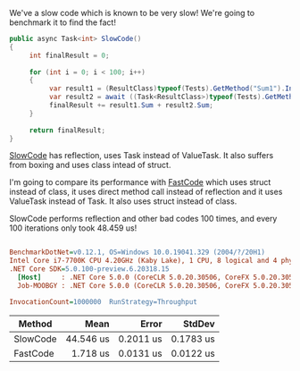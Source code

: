 We've a slow code which is known to be very slow! We're going to benchmark it to find the fact!

```cs
public async Task<int> SlowCode()
{
     int finalResult = 0;
            
     for (int i = 0; i < 100; i++)
     {
          var result1 = (ResultClass)typeof(Tests).GetMethod("Sum1").Invoke(this, new object[] { 1, 2 });
          var result2 = await ((Task<ResultClass>)typeof(Tests).GetMethod("Sum1Async").Invoke(this, new object[] { 1, 2 }));
          finalResult += result1.Sum + result2.Sum;
     }
            
     return finalResult;
}
```

[SlowCode](https://github.com/ysmoradi/MicroOptimizationBenchmark/blob/master/MicroOptimizationBenchmark/Program.cs#L28-L40) has reflection, uses Task instead of ValueTask. It also suffers from boxing and uses class intead of struct.

I'm going to compare its performance with [FastCode](https://github.com/ysmoradi/MicroOptimizationBenchmark/blob/master/MicroOptimizationBenchmark/Program.cs#L43-L55) which uses struct instead of class, it uses direct method call instead of reflection and it uses ValueTask instead of Task. It also uses struct instead of class.

SlowCode performs reflection and other bad codes 100 times, and every 100 iterations only took 48.459 us!

``` ini

BenchmarkDotNet=v0.12.1, OS=Windows 10.0.19041.329 (2004/?/20H1)
Intel Core i7-7700K CPU 4.20GHz (Kaby Lake), 1 CPU, 8 logical and 4 physical cores
.NET Core SDK=5.0.100-preview.6.20318.15
  [Host]     : .NET Core 5.0.0 (CoreCLR 5.0.20.30506, CoreFX 5.0.20.30506), X64 RyuJIT
  Job-MOOBGY : .NET Core 5.0.0 (CoreCLR 5.0.20.30506, CoreFX 5.0.20.30506), X64 RyuJIT

InvocationCount=1000000  RunStrategy=Throughput

```
|   Method |      Mean |     Error |    StdDev |
|--------- |----------:|----------:|----------:|
| SlowCode | 44.546 us | 0.2011 us | 0.1783 us |
| FastCode |  1.718 us | 0.0131 us | 0.0122 us |
